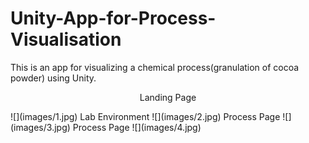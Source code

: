 # Unity-App-for-Process-Visualisation
This is an app for visualizing a chemical process(granulation of cocoa powder) using Unity. 
<p align="center">
Landing Page
</p>
![](images/1.jpg)
Lab Environment
![](images/2.jpg)
Process Page
![](images/3.jpg)
Process Page
![](images/4.jpg)

